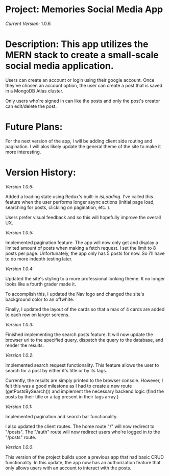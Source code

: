 # Project: Memories Social Media App

_Current Version:_ 1.0.6

# Description: This app utilizes the MERN stack to create a small-scale social media application.

Users can create an account or login using their google account. Once they've
chosen an account option, the user can create a post that is saved in a MongoDB
Atlas cluster.

Only users who're signed in can like the posts and only the post's creator can
edit/delete the post.

# Future Plans:

For the next version of the app, I will be adding client side routing and
pagination. I will alos likely update the general theme of the site to make it
more interesting.

# Version History:

_Version 1.0.6:_

Added a loading state using Redux's built-in _isLoading_. I've called this
feature when the user performs longer async actions (initial page load,
searching for posts, clickling on pagination, etc. ).

Users prefer visual feedback and so this will hopefully improve the overall UX.

_Version 1.0.5:_

Implemented pagination feature. The app will now only get and display a limited
amount of posts when making a fetch request. I set the limit to 8 posts per
page. Unfortunately, the app only has 5 posts for now. So i'll have to do more
indepth testing later.

_Version 1.0.4:_

Updated the site's styling to a more professional looking theme. It no longer
looks like a fourth grader made it.

To accomplish this, I updated the Nav logo and changed the site's background
color to an offwhite.

Finally, I updated the layout of the cards so that a max of 4 cards are added to
each row on larger screens.

_Version 1.0.3:_

Finished implementing the search posts feature. It will now update the browser
url to the specified query, dispatch the query to the database, and render the
results.

_Version 1.0.2:_

Implemented search request functionality. This feature allows the user to search
for a post by either it's title or by its tags.

Currently, the results are simply printed to the browser console. However, I
felt this was a good milestone as I had to create a new route
(getPostsBySearch()) and implement the necessary backend logic (find the posts
by their title or a tag present in their tags array.)

_Version 1.0.1:_

Implemented pagination and search bar functionality.

I also updated the client routes. The home route "/" will now redirect to
"/posts". The "/auth" route will now redirect users who're logged in to the
"/posts" route.

_Version 1.0.0:_

This version of the project builds upon a previous app that had basic CRUD
functionality. In this update, the app now has an authorization feature that
only allows users with an account to interact with the posts.
